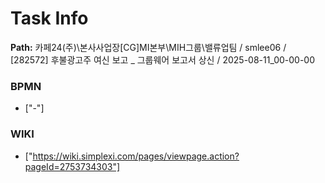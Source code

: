 # Task Info

**Path:** 카페24(주)\본사사업장\[CG]MI본부\MIH그룹\밸류업팀 / smlee06 / [282572] 후불광고주 여신 보고 _ 그룹웨어 보고서 상신 / 2025-08-11_00-00-00

### BPMN
- ["-"]

### WIKI
- ["https://wiki.simplexi.com/pages/viewpage.action?pageId=2753734303"]


